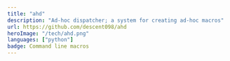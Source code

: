 ```yaml
---
title: "ahd"
description: "Ad-hoc dispatcher; a system for creating ad-hoc macros"
url: https://github.com/descent098/ahd
heroImage: "/tech/ahd.png"
languages: ["python"]
badge: Command line macros
---
```



